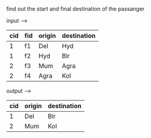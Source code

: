find out the start and final destination of the passanger

input -->

| cid | fid | origin | destination |
|-----|-----|--------|-------------|
| 1   | f1  | Del    | Hyd         |
| 1   | f2  | Hyd    | Blr         |
| 2   | f3  | Mum    | Agra        |
| 2   | f4  | Agra   | Kol         |


output -->

| cid | origin | destination |
|-----|--------|-------------|
| 1   | Del    | Blr         |
| 2   | Mum    | Kol         |

